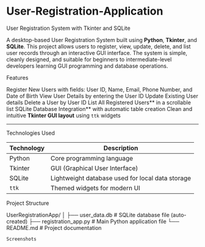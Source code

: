 # User-Registration-Application
User Registration System with Tkinter and SQLite

A desktop-based User Registration System built using **Python**, **Tkinter**, and **SQLite**. This project allows users to register, view, update, delete, and list user records through an interactive GUI interface. The system is simple, cleanly designed, and suitable for beginners to intermediate-level developers learning GUI programming and database operations.

Features

Register New Users with fields: User ID, Name, Email, Phone Number, and Date of Birth
View User Details by entering the User ID
Update Existing User details
Delete a User by User ID
List All Registered Users** in a scrollable list
SQLite Database Integration** with automatic table creation
Clean and intuitive **Tkinter GUI layout** using `ttk` widgets

---

Technologies Used

| Technology | Description                                      |
| ---------- | ------------------------------------------------ |
| Python     | Core programming language                        |
| Tkinter    | GUI (Graphical User Interface)                   |
| SQLite     | Lightweight database used for local data storage |
| `ttk`      | Themed widgets for modern UI                     |

Project Structure

UserRegistrationApp/
│
├── user_data.db        # SQLite database file (auto-created)
├── registration_app.py # Main Python application file
└── README.md           # Project documentation
```
Screenshots




